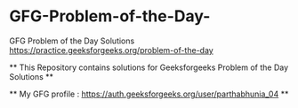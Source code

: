 # GFG-Problem-of-the-Day-
GFG Problem of the Day Solutions 
https://practice.geeksforgeeks.org/problem-of-the-day

** This Repository contains solutions for Geeksforgeeks Problem of the Day Solutions **

** My GFG profile :  https://auth.geeksforgeeks.org/user/parthabhunia_04 **
